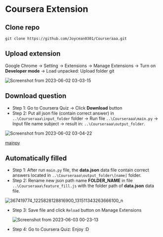# Coursera Extension


## Clone repo
```
git clone https://github.com/Joycean0301/Courseraaa.git
```

## Upload extension

Google Chrome -> Setting -> Extensions -> Manage Extensions -> Turn on **Developer mode** -> Load unpacked: Upload folder git

![Screenshot from 2023-06-02 03-03-15](https://github.com/Joycean0301/Courseraaa/assets/103662477/da471081-ae73-451f-8365-ee00c3396781)




## Download question

- Step 1: Go to Coursera Quiz -> Click **Download** button 
- Step 2: Put all json file (contain correct answer) in `..\Courseraaa\input_folder` folder -> Run file `..\Courseraaa\main.py` -> Input file name subject -> result in: `..\Courseraaa\output_folder`.

![Screenshot from 2023-06-02 03-04-22](https://github.com/Joycean0301/Courseraaa/assets/103662477/5e371b37-e33b-4ca4-948f-340460409f2c)

[mainpy](main.py)


## Automatically filled

- Step 1: After run `main.py` file, the **data.json** data file contain correct answers located in `..\Courseraaa\output_folder\[name]` folder.
- Step 2: Rename new json path name **FOLDER_NAME** in file `..\Courseraaa\feature_fill.js` with the folder path of **data.json** data file.

![367419774_1225828128816900_131511343263666100_n](https://github.com/Joycean0301/Courseraaa/assets/103662477/4325433b-0229-49d1-b645-ea61634e373f)

- Step 3: Save file and click `Reload` button on Manage Extensions 

  ![Screenshot from 2023-06-03 00-23-13](https://github.com/Joycean0301/Courseraaa/assets/103662477/af760ae3-e6e4-433e-bdc0-ff8561e82ae3)
  
- Step 4: Go to Coursera Quiz: Enjoy :D
